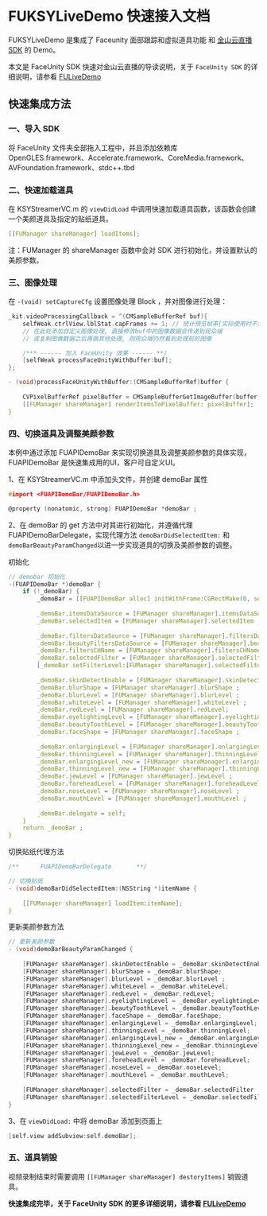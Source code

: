 # FUKSYLiveDemo 快速接入文档

FUKSYLiveDemo 是集成了 Faceunity 面部跟踪和虚拟道具功能 和 [金山云直播 SDK](https://github.com/ksvc/KSYLive_iOS)  的 Demo。

本文是 FaceUnity SDK 快速对金山云直播的导读说明，关于 `FaceUnity SDK` 的详细说明，请参看 [FULiveDemo](https://github.com/Faceunity/FULiveDemo/tree/dev)



## 快速集成方法

### 一、导入 SDK

将 FaceUnity 文件夹全部拖入工程中，并且添加依赖库 OpenGLES.framework、Accelerate.framework、CoreMedia.framework、AVFoundation.framework、stdc++.tbd

### 二、快速加载道具

在 KSYStreamerVC.m 的  `viewDidLoad` 中调用快速加载道具函数，该函数会创建一个美颜道具及指定的贴纸道具。

```c
[[FUManager shareManager] loadItems];
```

注：FUManager 的 shareManager 函数中会对 SDK 进行初始化，并设置默认的美颜参数。

### 三、图像处理

在  `-(void) setCaptureCfg` 设置图像处理 Block ，并对图像进行处理：

```c
_kit.videoProcessingCallback = ^(CMSampleBufferRef buf){
    selfWeak.ctrlView.lblStat.capFrames += 1; // 统计预览帧率(实际使用时不需要)
    // 在此处添加自定义图像处理, 直接修改buf中的图像数据会传递到观众端
    // 或复制图像数据之后再做其他处理, 则观众端仍然看到处理前的图像

    /*** ------ 加入 FaceUnity 效果 ------ **/
    [selfWeak processFaceUnityWithBuffer:buf];
};

- (void)processFaceUnityWithBuffer:(CMSampleBufferRef)buffer {
    
    CVPixelBufferRef pixelBuffer = CMSampleBufferGetImageBuffer(buffer) ;
    [[FUManager shareManager] renderItemsToPixelBuffer: pixelBuffer];
}
```

### 四、切换道具及调整美颜参数

本例中通过添加 FUAPIDemoBar 来实现切换道具及调整美颜参数的具体实现，FUAPIDemoBar 是快速集成用的UI，客户可自定义UI。

1、在 KSYStreamerVC.m 中添加头文件，并创建 demoBar 属性

```C
#import <FUAPIDemoBar/FUAPIDemoBar.h>

@property (nonatomic, strong) FUAPIDemoBar *demoBar ;
```

2、在 demoBar 的 get 方法中对其进行初始化，并遵循代理  FUAPIDemoBarDelegate，实现代理方法 `demoBarDidSelectedItem:` 和 `demoBarBeautyParamChanged`以进一步实现道具的切换及美颜参数的调整。

初始化

```C
// demobar 初始化
-(FUAPIDemoBar *)demoBar {
    if (!_demoBar) {
        _demoBar = [[FUAPIDemoBar alloc] initWithFrame:CGRectMake(0, self.view.frame.size.height - 220, self.view.frame.size.width, 164)];
        
        _demoBar.itemsDataSource = [FUManager shareManager].itemsDataSource;
        _demoBar.selectedItem = [FUManager shareManager].selectedItem ;
        
        _demoBar.filtersDataSource = [FUManager shareManager].filtersDataSource ;
        _demoBar.beautyFiltersDataSource = [FUManager shareManager].beautyFiltersDataSource ;
        _demoBar.filtersCHName = [FUManager shareManager].filtersCHName ;
        _demoBar.selectedFilter = [FUManager shareManager].selectedFilter ;
        [_demoBar setFilterLevel:[FUManager shareManager].selectedFilterLevel forFilter:[FUManager shareManager].selectedFilter] ;
        
        _demoBar.skinDetectEnable = [FUManager shareManager].skinDetectEnable;
        _demoBar.blurShape = [FUManager shareManager].blurShape ;
        _demoBar.blurLevel = [FUManager shareManager].blurLevel ;
        _demoBar.whiteLevel = [FUManager shareManager].whiteLevel ;
        _demoBar.redLevel = [FUManager shareManager].redLevel;
        _demoBar.eyelightingLevel = [FUManager shareManager].eyelightingLevel ;
        _demoBar.beautyToothLevel = [FUManager shareManager].beautyToothLevel ;
        _demoBar.faceShape = [FUManager shareManager].faceShape ;
        
        _demoBar.enlargingLevel = [FUManager shareManager].enlargingLevel ;
        _demoBar.thinningLevel = [FUManager shareManager].thinningLevel ;
        _demoBar.enlargingLevel_new = [FUManager shareManager].enlargingLevel_new ;
        _demoBar.thinningLevel_new = [FUManager shareManager].thinningLevel_new ;
        _demoBar.jewLevel = [FUManager shareManager].jewLevel ;
        _demoBar.foreheadLevel = [FUManager shareManager].foreheadLevel ;
        _demoBar.noseLevel = [FUManager shareManager].noseLevel ;
        _demoBar.mouthLevel = [FUManager shareManager].mouthLevel ;
        
        _demoBar.delegate = self;
    }
    return _demoBar ;
}
```

切换贴纸代理方法

```C
/**      FUAPIDemoBarDelegate       **/

// 切换贴纸
- (void)demoBarDidSelectedItem:(NSString *)itemName {
    
    [[FUManager shareManager] loadItem:itemName];
}
```

更新美颜参数方法

```C
// 更新美颜参数
- (void)demoBarBeautyParamChanged {
    
    [FUManager shareManager].skinDetectEnable = _demoBar.skinDetectEnable;
    [FUManager shareManager].blurShape = _demoBar.blurShape;
    [FUManager shareManager].blurLevel = _demoBar.blurLevel ;
    [FUManager shareManager].whiteLevel = _demoBar.whiteLevel;
    [FUManager shareManager].redLevel = _demoBar.redLevel;
    [FUManager shareManager].eyelightingLevel = _demoBar.eyelightingLevel;
    [FUManager shareManager].beautyToothLevel = _demoBar.beautyToothLevel;
    [FUManager shareManager].faceShape = _demoBar.faceShape;
    [FUManager shareManager].enlargingLevel = _demoBar.enlargingLevel;
    [FUManager shareManager].thinningLevel = _demoBar.thinningLevel;
    [FUManager shareManager].enlargingLevel_new = _demoBar.enlargingLevel_new;
    [FUManager shareManager].thinningLevel_new = _demoBar.thinningLevel_new;
    [FUManager shareManager].jewLevel = _demoBar.jewLevel;
    [FUManager shareManager].foreheadLevel = _demoBar.foreheadLevel;
    [FUManager shareManager].noseLevel = _demoBar.noseLevel;
    [FUManager shareManager].mouthLevel = _demoBar.mouthLevel;
    
    [FUManager shareManager].selectedFilter = _demoBar.selectedFilter ;
    [FUManager shareManager].selectedFilterLevel = _demoBar.selectedFilterLevel;
}
```

3、在 `viewDidLoad:` 中将 demoBar 添加到页面上

```C
[self.view addSubview:self.demoBar];
```



### **五**、道具销毁

视频录制结束时需要调用 `[[FUManager shareManager] destoryItems]`  销毁道具。

**快速集成完毕，关于 FaceUnity SDK 的更多详细说明，请参看 [FULiveDemo](https://github.com/Faceunity/FULiveDemo/tree/dev)**